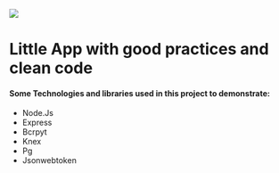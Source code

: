 ![](https://i.imgur.com/xG74tOh.png)

# Little App with good practices and clean code

#### Some Technologies and libraries used in this project to demonstrate:

- Node.Js
- Express
- Bcrpyt
- Knex
- Pg
- Jsonwebtoken
